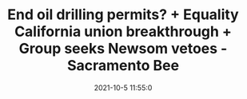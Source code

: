 ---
"title": "End oil drilling permits? + Equality California union breakthrough + Group seeks Newsom vetoes - Sacramento Bee"
"date": "2021-10-5 11:55:0"
"feed_name": "GOOGLENEWSDRILLING"
"feed_website": "https://news.google.com/search?q=drilling%2Bincident&hl=en-US&gl=US&ceid=US:en"
"feed_rss": "https://news.google.com/rss/search?q=drilling%2Bincident&hl=en-US&gl=US&ceid=US:en"
"link": "https://www.sacbee.com/news/politics-government/capitol-alert/article254752757.html"
"source": "{'href': 'https://www.sacbee.com', 'title': 'Sacramento Bee'}"
"file": "_posts/2021-1-1-b062db4f95ec9d300c8f6302bfd88fdf51e5834f.md"
"accident": "0"
"drilling": "0"
"dead": "0"
"injured": "0"
"arrested": "0"
"place": "unknown place"
"where": "unknown site"
"causes": "unknown"
"place_uri": "unknown place"
---